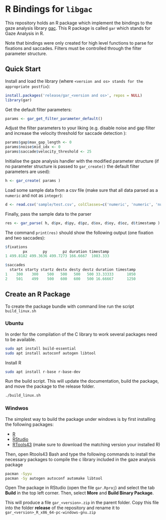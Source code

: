 # R Bindings for `libgac`

This repository holds an R package which implement the bindings to the gaze analysis library [gac](http://phhum-a209-cp.unibe.ch:10012/LIB/LIB-gaze_analysis_c).
This R package is called `gar` which stands for Gaze Analysis in R.

Note that bindings were only created for high level functions to parse for fixations and saccades.
Filters must be controlled through the filter parameter structure.

## Quick Start

Install and load the library (where `<version and os> stands for the appropriate postfix`):

```R
install.packages('release/gar_<version and os>', repos = NULL)
library(gar)
```

Get the default filter parameters:

```R
params <- gar_get_filter_parameter_default()
```

Adjust the filter parameters to your liking (e.g. disable noise and gap filter and increase the velocity threshold for saccade detection ):

```R
params$gap$max_gap_length <- 0
params$noise$mid_idx <- 0
params$saccade$velocity_threshold <- 25
```

Initialise the gaze analysis handler with the modified parameter structure (if no parameter structure is passed to `gar_create()` the default filter parameters are used):

```R
h <- gar_create( params )
```

Load some sample data from a csv file (make sure that all data parsed as a `numeric` and not as `integer`):

```R
d <- read.csv('sample/test.csv', colClasses=c('numeric', 'numeric', 'numeric', 'numeric', 'numeric', 'numeric', 'numeric'))
```

Finally, pass the sample data to the parser
```R
res <- gar_parse( h, d$px, d$py, d$pz, d$ox, d$oy, d$oz, d$timestamp )
```

The command `print(res)` should show the following output (one fixation and two saccades):

```R
$fixations
        px       py       pz duration timestamp
1 499.8182 499.3636 499.7273 166.6667  1083.333

$saccades
  startx starty startz destx desty destz duration timestamp
1    300    300    500   500   500   500 33.33333      1050
2    501    499    500   600   600   500 16.66667      1250
```

## Create an R Package

To create the package bundle with command line run the script `build_linux.sh`

### Ubuntu

In order for the compilation of the C library to work several packages need to be available.

```sh
sudo apt install build-essential
sudo apt install autoconf autogen libtool
```

Install R

```sh
sudo apt install r-base r-base-dev
```

Run the build script. This will update the documentation, build the package,
and move the package to the release folder.

```sh
./build_linux.sh
```

### Windwos

The simplest way to build the package under windows is by first installing the following packages:

- [R](https://cran.r-project.org/bin/windows/base/)
- [RStudio](https://posit.co/download/rstudio-desktop/)
- [RTools43](https://cran.r-project.org/bin/windows/Rtools/) (make sure to download the matching version your installed R)


Then, open Rtools43 Bash and type the following commands to install the necessary packages to compile the c library included in the gaze analysis package

```sh
pacman -Syyu
pacman -Sy autogen autoconf automake libtool
```

Open The package in RStudio (open the file `gar.Rproj`) and select the tab **Build** in the top left corner.
Then, select **More** and **Build Binary Package**.

This will produce a file `gar_<version>.zip` in the parent folder.
Copy this file into the folder **release** of the repository and rename it to `gar_<version>_R_x86_64-pc-windows-gnu.zip`
